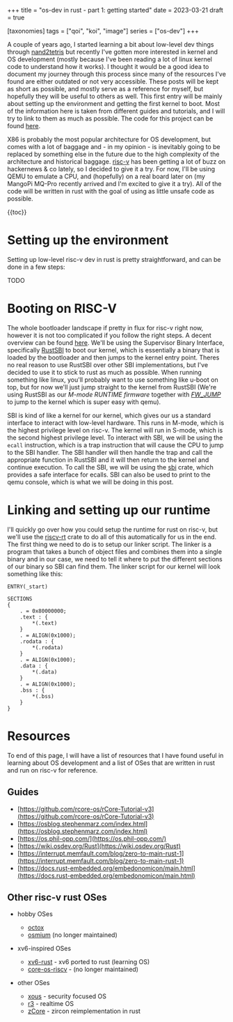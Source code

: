 +++
title = "os-dev in rust - part 1: getting started"
date = 2023-03-21
draft = true

[taxonomies]
tags = ["qoi", "koi", "image"]
series = ["os-dev"]
+++

A couple of years ago, I started learning a bit about low-level dev things through [nand2tetris](https://www.nand2tetris.org/) but recently I've gotten more interested in kernel and OS development (mostly because I've been reading a lot of linux kernel code to understand how it works). I thought it would be a good idea to document my journey through this process since many of the resources I've found are either outdated or not very accessible. These posts will be kept as short as possible, and mostly serve as a reference for myself, but hopefully they will be useful to others as well. This first entry will be mainly about setting up the environment and getting the first kernel to boot. Most of the information here is taken from different guides and tutorials, and I will try to link to them as much as possible. The code for this project can be found [here](https://github.com/explodingcamera/pogos).

X86 is probably the most popular architecture for OS development, but comes with a lot of baggage and - in my opinion - is inevitably going to be replaced by something else in the future due to the high complexity of the architecture and historical baggage. [risc-v](https://riscv.org/) has been getting a lot of buzz on hackernews & co lately, so I decided to give it a try.
For now, I'll be using QEMU to emulate a CPU, and (hopefully) on a real board later on (my MangoPi MQ-Pro recently arrived and I'm excited to give it a try). All of the code will be written in rust with the goal of using as little unsafe code as possible.

{{toc}}

# Setting up the environment

Setting up low-level risc-v dev in rust is pretty straightforward, and can be done in a few steps:

TODO

# Booting on RISC-V

The whole bootloader landscape if pretty in flux for risc-v right now, however it is not too complicated if you follow the right steps. A decent overview can be found [here](https://riscv.org/wp-content/uploads/2019/12/Summit_bootflow.pdf). We'll be using the Supervisor Binary Interface, specifically [RustSBI](https://github.com/rustsbi/rustsbi) to boot our kernel, which is essentially a binary that is loaded by the bootloader and then jumps to the kernel entry point. Theres no real reason to use RustSBI over other SBI implementations, but I've decided to use it to stick to rust as much as possible. When running something like linux, you'll probably want to use something like u-boot on top, but for now we'll just jump straight to the kernel from RustSBI (We're using RustSBI as our _M-mode RUNTIME firmware_ together with [_FW_JUMP_](https://riscv.org/wp-content/uploads/2019/06/13.30-RISCV_OpenSBI_Deep_Dive_v5.pdf#page=16) to jump to the kernel which is super easy with qemu).

SBI is kind of like a kernel for our kernel, which gives our us a standard interface to interact with low-level hardware. This runs in M-mode, which is the highest privilege level on risc-v. The kernel will run in S-mode, which is the second highest privilege level. To interact with SBI, we will be using the `ecall` instruction, which is a trap instruction that will cause the CPU to jump to the SBI handler. The SBI handler will then handle the trap and call the appropriate function in RustSBI and it will then return to the kernel and continue execution. To call the SBI, we will be using the [sbi](https://crates.io/crates/sbi) crate, which provides a safe interface for ecalls. SBI can also be used to print to the qemu console, which is what we will be doing in this post.

# Linking and setting up our runtime

I'll quickly go over how you could setup the runtime for rust on risc-v, but we'll use the [riscv-rt](https://crates.io/crates/riscv-rt) crate to do all of this automatically for us in the end. The first thing we need to do is to setup our linker script. The linker is a program that takes a bunch of object files and combines them into a single binary and in our case, we need to tell it where to put the different sections of our binary so SBI can find them. The linker script for our kernel will look something like this:

```linker
ENTRY(_start)

SECTIONS
{
    . = 0x80000000;
    .text : {
        *(.text)
    }
    . = ALIGN(0x1000);
    .rodata : {
        *(.rodata)
    }
    . = ALIGN(0x1000);
    .data : {
        *(.data)
    }
    . = ALIGN(0x1000);
    .bss : {
        *(.bss)
    }
}
```

# Resources

To end of this page, I will have a list of resources that I have found useful in learning about OS development and a list of OSes that are written in rust and run on risc-v for reference.

## Guides

- [https://github.com/rcore-os/rCore-Tutorial-v3](https://github.com/rcore-os/rCore-Tutorial-v3)
- [https://osblog.stephenmarz.com/index.html](https://osblog.stephenmarz.com/index.html)
- [https://os.phil-opp.com/](https://os.phil-opp.com/)
- [https://wiki.osdev.org/Rust](https://wiki.osdev.org/Rust)
- [https://interrupt.memfault.com/blog/zero-to-main-rust-1](https://interrupt.memfault.com/blog/zero-to-main-rust-1)
- [https://docs.rust-embedded.org/embedonomicon/main.html](https://docs.rust-embedded.org/embedonomicon/main.html)

## Other risc-v rust OSes

- hobby OSes

  - [octox](https://github.com/o8vm/octox/tree/main)
  - [osmium](https://github.com/moratorium08/osmium) (no longer maintained)

- xv6-inspired OSes

  - [xv6-rust](https://github.com/Ko-oK-OS/xv6-rust) - xv6 ported to rust (learning OS)
  - [core-os-riscv](https://github.com/skyzh/core-os-riscv) - (no longer maintained)

- other OSes

  - [xous](https://github.com/betrusted-io/xous-core) - security focused OS
  - [r3](https://github.com/r3-os/r3) - realtime OS
  - [zCore](https://github.com/rcore-os/zCore) - zircon reimplementation in rust
